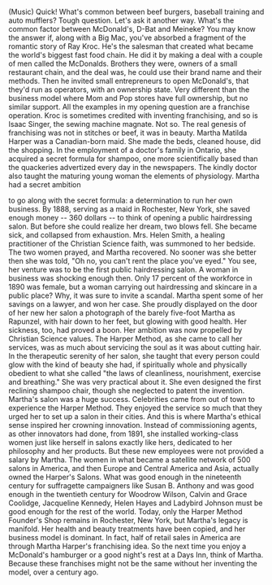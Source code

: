 
(Music)
Quick! What&#39;s common between
beef burgers, baseball training
and auto mufflers?
Tough question. Let&#39;s ask it another way.
What&#39;s the common factor between McDonald&#39;s,
D-Bat and Meineke?
You may know the answer if, along with a Big Mac,
you&#39;ve absorbed a fragment of the romantic story of Ray Kroc.
He&#39;s the salesman that created what became
the world&#39;s biggest fast food chain.
He did it by making a deal
with a couple of men called the McDonalds.
Brothers they were, owners of a small restaurant chain,
and the deal was, he could use their brand name and their methods.
Then he invited small entrepreneurs
to open McDonald&#39;s, that they&#39;d run as operators,
with an ownership state.
Very different than the business model where Mom and Pop stores
have full ownership, but no similar support.
All the examples
in my opening question are a franchise operation.
Kroc is sometimes credited
with inventing franchising,
and so is Isaac Singer, the sewing machine magnate.
Not so. The real genesis of franchising
was not in stitches or beef,
it was in beauty.
Martha Matilda Harper
was a Canadian-born maid.
She made the beds, cleaned house, did the shopping.
In the employment of a doctor&#39;s family in Ontario,
she acquired a secret formula for shampoo,
one more scientifically based
than the quackeries advertized every day in the newspapers.
The kindly doctor also taught the maturing young woman
the elements of physiology.
Martha had a secret ambition

to go along with the secret formula:
a determination to run her own business.
By 1888, serving as a maid in Rochester, New York,
she saved enough money --
360 dollars -- to think of opening
a public hairdressing salon.
But before she could realize her dream,
two blows fell. She became sick,
and collapsed from exhaustion.
Mrs. Helen Smith, a healing practitioner
of the Christian Science faith, was summoned to her bedside.
The two women prayed, and Martha recovered.
No sooner was she better then she was told,
&quot;Oh no, you can&#39;t rent the place you&#39;ve eyed.&quot;
You see, her venture was to be the first public hairdressing salon.
A woman in business was shocking enough then.
Only 17 percent of the workforce in 1890 was female,
but a woman carrying out hairdressing
and skincare in a public place?
Why, it was sure to invite a scandal.
Martha spent some of her savings on a lawyer, and won her case.
She proudly displayed on the door
of her new her salon a photograph
of the barely five-foot Martha as Rapunzel,
with hair down to her feet, but glowing with good health.
Her sickness, too, had proved a boon.
Her ambition was now propelled
by Christian Science values.
The Harper Method, as she came to call her services,
was as much about servicing the soul
as it was about cutting hair.
In the therapeutic serenity of her salon,
she taught that every person could glow
with the kind of beauty she had,
if spiritually whole and physically obedient to what she called
&quot;the laws of cleanliness, nourishment,
exercise and breathing.&quot;
She was very practical about it.
She even designed the first reclining shampoo chair,
though she neglected to patent the invention.
Martha&#39;s salon was a huge success.
Celebrities came from out of town
to experience the Harper Method.
They enjoyed the service so much
that they urged her to set up a salon in their cities.
And this is where Martha&#39;s ethical sense
inspired her crowning innovation.
Instead of commissioning agents, as other innovators had done,
from 1891, she installed
working-class women just like herself
in salons exactly like hers,
dedicated to her philosophy and her products.
But these new employees
were not provided a salary by Martha.
The women in what became a satellite network of 500 salons
in America, and then Europe and Central America
and Asia, actually owned the Harper&#39;s Salons.
What was good enough in the nineteenth century
for suffragette campaigners like Susan B. Anthony
and was good enough in the twentieth century
for Woodrow Wilson, Calvin and Grace Coolidge, Jacqueline Kennedy,
Helen Hayes and Ladybird Johnson
must be good enough for the rest of the world.
Today, only the Harper Method Founder&#39;s Shop
remains in Rochester, New York, but Martha&#39;s legacy is manifold.
Her health and beauty treatments have been copied,
and her business model is dominant.
In fact, half of retail sales in America
are through Martha Harper&#39;s franchising idea.
So the next time you enjoy a McDonald&#39;s hamburger
or a good night&#39;s rest at a Days Inn,
think of Martha.
Because these franchises might not be the same
without her inventing the model, over a century ago.
